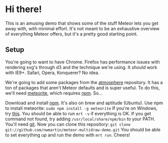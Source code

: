 Hi there!
=========
This is an amusing demo that shows some of the stuff Meteor lets you get away with, with minimal effort. It's not meant to be an exhaustive overview of everything Meteor offers, but it's a pretty good starting point.

Setup
-----

You're going to want to have Chrome. Firefox has performance issues with rendering svg's through d3 and the technique we're using. It *should* work with IE9+. Safari, Opera, Konquerer? No idea.

We're going to add some packages from the [atmosphere](https://atmosphere.meteor.com/) repository. It has a ton of packages that aren't Meteor defaults and is super useful. To do this, we'll need [meteorite](https://github.com/oortcloud/meteorite), which requires [npm](https://npmjs.org/). So...

Download and install [npm](http://nodejs.org/download/). It's also on brew and aptitude (Ubuntu).
Use npm to install meteorite: `sudo npm install -g meteorite` If you're on Windows, try [this](http://themeteorbook.com/2013/03/20/using-meteor-and-atmopshere-on-windows). You should be able to run `mrt -v` if everything is OK. If you get command not found, try adding `/usr/local/share/npm/bin` to your PATH.
You'll need [git](http://git-scm.com/). Now you can clone this repository: `git clone git://github.com/nwmartin/meteor-multidraw-demo.git`
You should be able to set everything up and run the demo with `mrt run`. Cheers!
